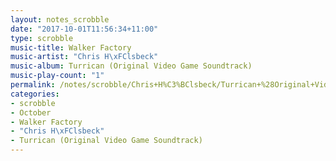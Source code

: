 ```yaml
---
layout: notes_scrobble
date: "2017-10-01T11:56:34+11:00"
type: scrobble
music-title: Walker Factory
music-artist: "Chris H\xFClsbeck"
music-album: Turrican (Original Video Game Soundtrack)
music-play-count: "1"
permalink: /notes/scrobble/Chris+H%C3%BClsbeck/Turrican+%28Original+Video+Game+Soundtrack%29/83fe189b45e555718e3026ed05a0e07c8ce058e6.html
categories:
- scrobble
- October
- Walker Factory
- "Chris H\xFClsbeck"
- Turrican (Original Video Game Soundtrack)
---
```

